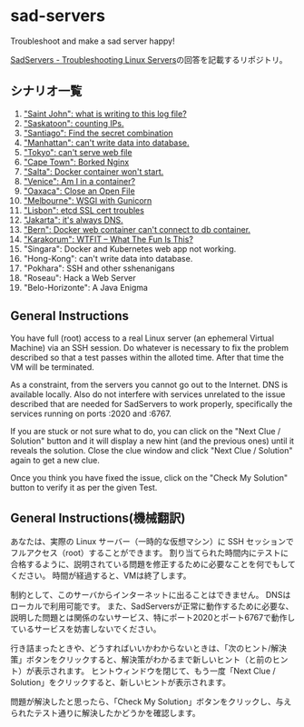 # sad-servers
Troubleshoot and make a sad server happy!

[SadServers - Troubleshooting Linux Servers](https://sadservers.com/)の回答を記載するリポジトリ。


## シナリオ一覧

1. ["Saint John": what is writing to this log file?](SaintJohn_what-is-writing-to-this-log-file.md)
1. ["Saskatoon": counting IPs.](Saskatoon_counting-ips.md)
1. ["Santiago": Find the secret combination](Santiago_find-the-secret-combination.md)
1. ["Manhattan": can't write data into database.](Manhattan_cant-write-data-into-database)
1. ["Tokyo": can't serve web file](Tokyo_cant-serve-web-file.md)
1. ["Cape Town": Borked Nginx](CapeTown_borked-nginx.md)
1. ["Salta": Docker container won't start.](Salta_docker-container-wont-start.md)
1. ["Venice": Am I in a container?](Venice_am-i-in-a-container.md)
1. ["Oaxaca": Close an Open File](Oaxaca_close-an-open-file.md)
1. ["Melbourne": WSGI with Gunicorn](Melbourne_wsgi-with-gunicorn.md)
1. ["Lisbon": etcd SSL cert troubles](Lisbon_etcd-ssl-cert-troubles.md)
1. ["Jakarta": it's always DNS.](Jakarta_its-always-dns.md)
1. ["Bern": Docker web container can't connect to db container.](Bern_docker-web-container-cant-connect-to-db-container.md)
1. ["Karakorum": WTFIT – What The Fun Is This?](Karakorum_wtfit–what-the-fun-is-this.md)
1. "Singara": Docker and Kubernetes web app not working.
1. "Hong-Kong": can't write data into database.
1. "Pokhara": SSH and other sshenanigans
1. "Roseau": Hack a Web Server
1. "Belo-Horizonte": A Java Enigma


## General Instructions
You have full (root) access to a real Linux server (an ephemeral Virtual Machine) via an SSH session.
Do whatever is necessary to fix the problem described so that a test passes within the alloted time.
After that time the VM will be terminated.

As a constraint, from the servers you cannot go out to the Internet.
DNS is available locally.
Also do not interfere with services unrelated to the issue described that are needed for SadServers to work properly, specifically the services running on ports :2020 and :6767.

If you are stuck or not sure what to do, you can click on the "Next Clue / Solution" button and it will display a new hint (and the previous ones) until it reveals the solution.
Close the clue window and click "Next Clue / Solution" again to get a new clue.

Once you think you have fixed the issue, click on the "Check My Solution" button to verify it as per the given Test.


## General Instructions(機械翻訳)
あなたは、実際の Linux サーバー（一時的な仮想マシン）に SSH セッションでフルアクセス（root）することができます。
割り当てられた時間内にテストに合格するように、説明されている問題を修正するために必要なことを何でもしてください。
時間が経過すると、VMは終了します。

制約として、このサーバからインターネットに出ることはできません。
DNSはローカルで利用可能です。
また、SadServersが正常に動作するために必要な、説明した問題とは関係のないサービス、特にポート2020とポート6767で動作しているサービスを妨害しないでください。

行き詰まったときや、どうすればいいかわからないときは、「次のヒント/解決策」ボタンをクリックすると、解決策がわかるまで新しいヒント（と前のヒント）が表示されます。
ヒントウィンドウを閉じて、もう一度「Next Clue / Solution」をクリックすると、新しいヒントが表示されます。

問題が解決したと思ったら、「Check My Solution」ボタンをクリックし、与えられたテスト通りに解決したかどうかを確認します。
